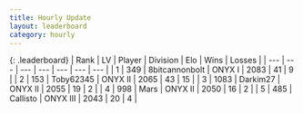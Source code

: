 ```yaml
---
title: Hourly Update
layout: leaderboard
category: hourly
---
```


{: .leaderboard}
| Rank | LV | Player | Division | Elo | Wins | Losses |
| --- | --- | --- | --- | --- | --- | --- |
| <span data-change="0">1</span> | 349 | <span title="ID: 28271">8bitcannonbolt</span> | ONYX I | <span data-change="0">2083</span> | <span data-change="0">41</span> | <span data-change="0">9</span> |
| <span data-change="0">2</span> | 153 | <span title="ID: 303390">Toby62345</span> | ONYX II | <span data-change="0">2065</span> | <span data-change="0">43</span> | <span data-change="0">15</span> |
| <span data-change="1">3</span> | 1083 | <span title="ID: 694036">Darkim27</span> | ONYX II | <span data-change="11">2055</span> | <span data-change="1">19</span> | <span data-change="0">2</span> |
| <span data-change="-1">4</span> | 998 | <span title="ID: 651782">Mаrs</span> | ONYX II | <span data-change="0">2050</span> | <span data-change="0">16</span> | <span data-change="0">2</span> |
| <span data-change="0">5</span> | 485 | <span title="ID: 619928">Callisto</span> | ONYX III | <span data-change="0">2043</span> | <span data-change="0">20</span> | <span data-change="0">4</span> |